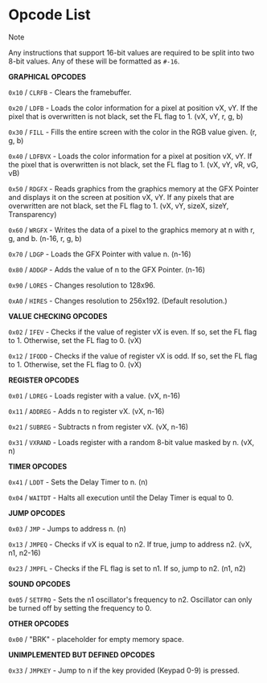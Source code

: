 # Opcode List

> [!NOTE]
> Any instructions that support 16-bit values are required to be split into two 8-bit values. Any of these will be formatted as `#-16`.

  **GRAPHICAL OPCODES**

`0x10` / `CLRFB` - Clears the framebuffer.

`0x20` / `LDFB` - Loads the color information for a pixel at position vX, vY. If the pixel that is overwritten is not black, set the FL flag to 1. (vX, vY, r, g, b)

`0x30` / `FILL` - Fills the entire screen with the color in the RGB value given. (r, g, b)

`0x40` / `LDFBVX` - Loads the color information for a pixel at position vX, vY. If the pixel that is overwritten is not black, set the FL flag to 1. (vX, vY, vR, vG, vB)

`0x50` / `RDGFX` - Reads graphics from the graphics memory at the GFX Pointer and displays it on the screen at position vX, vY. If any pixels that are overwritten are not black, set the FL flag to 1. (vX, vY, sizeX, sizeY, Transparency)

`0x60` / `WRGFX` - Writes the data of a pixel to the graphics memory at n with r, g, and b. (n-16, r, g, b)

`0x70` / `LDGP` - Loads the GFX Pointer with value n. (n-16)

`0x80` / `ADDGP` - Adds the value of n to the GFX Pointer. (n-16)

`0x90` / `LORES` - Changes resolution to 128x96.

`0xA0` / `HIRES` - Changes resolution to 256x192. (Default resolution.)

  **VALUE CHECKING OPCODES**

`0x02` / `IFEV` - Checks if the value of register vX is even. If so, set the FL flag to 1. Otherwise, set the FL flag to 0. (vX)

`0x12` / `IFODD` - Checks if the value of register vX is odd. If so, set the FL flag to 1. Otherwise, set the FL flag to 0. (vX)

  **REGISTER OPCODES**

`0x01` / `LDREG` - Loads register with a value. (vX, n-16)

`0x11` / `ADDREG` - Adds n to register vX. (vX, n-16)

`0x21` / `SUBREG` - Subtracts n from register vX. (vX, n-16)

`0x31` / `VXRAND` - Loads register with a random 8-bit value masked by n. (vX, n)

  **TIMER OPCODES**

`0x41` / `LDDT` - Sets the Delay Timer to n. (n)

`0x04` / `WAITDT` - Halts all execution until the Delay Timer is equal to 0.

  **JUMP OPCODES**

`0x03` / `JMP` - Jumps to address n. (n)

`0x13` / `JMPEQ` - Checks if vX is equal to n2. If true, jump to address n2. (vX, n1, n2-16)

`0x23` / `JMPFL` - Checks if the FL flag is set to n1. If so, jump to n2. (n1, n2)

  **SOUND OPCODES**

`0x05` / `SETFRQ` - Sets the n1 oscillator's frequency to n2. Oscillator can only be turned off by setting the frequency to 0.

  **OTHER OPCODES**

`0x00` / "BRK" - placeholder for empty memory space. 

  **UNIMPLEMENTED BUT DEFINED OPCODES**

`0x33` / `JMPKEY` - Jump to n if the key provided (Keypad 0-9) is pressed.
